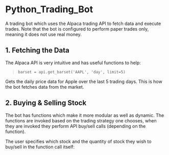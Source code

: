 # Python_Trading_Bot

A trading bot which uses the Alpaca trading API to fetch data and execute trades. Note that the bot is configured to perform paper trades only, meaning it does not use real money. 

## 1. Fetching the Data 

The Alpaca API is very intuitive and has useful functions to help:

> ``barset = api.get_barset('AAPL', 'day', limit=5)``

Gets the daily price data for Apple over the last 5 trading days. This is how the bot fetches data from the market. 

## 2. Buying & Selling Stock 

The bot has functions which make it more modular as well as dynamic. The functions are invoked based on the trading strategy one chooses, when they are invoked they perform API buy/sell calls (depending on the function). 

The user specifies which stock and the quantity of stock they wish to buy/sell in the function call itself: 






